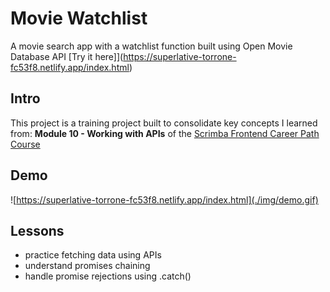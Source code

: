 # Movie Watchlist
 A movie search app with a watchlist function built using Open Movie Database API
 [Try it here]](https://superlative-torrone-fc53f8.netlify.app/index.html)

## Intro
This project is a training project built to consolidate key concepts I learned from:
**Module 10 - Working with APIs** of the [Scrimba Frontend Career Path Course](https://scrimba.com/learn/frontend) 

## Demo
 ![https://superlative-torrone-fc53f8.netlify.app/index.html](./img/demo.gif)

## Lessons
- practice fetching data using APIs
- understand promises chaining
- handle promise rejections using .catch()

